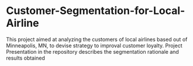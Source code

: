 # Customer-Segmentation-for-Local-Airline
This project aimed at analyzing the customers of local airlines based out of Minneapolis, MN, to devise strategy to improval customer loyalty. Project Presentation in the repository describes the segmentation rationale and results obtained
